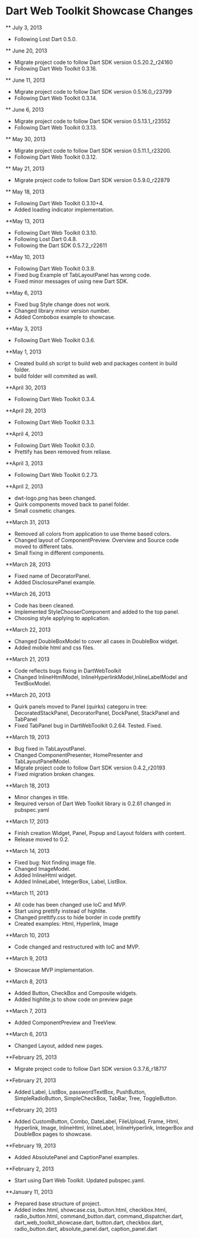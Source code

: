 Dart Web Toolkit Showcase Changes
=================================

** July 3, 2013

* Following Lost Dart 0.5.0.

** June 20, 2013

* Migrate project code to follow Dart SDK version 0.5.20.2_r24160
* Following Dart Web Toolkit 0.3.16.

** June 11, 2013

* Migrate project code to follow Dart SDK version 0.5.16.0_r23799
* Following Dart Web Toolkit 0.3.14.

** June 6, 2013

* Migrate project code to follow Dart SDK version 0.5.13.1_r23552
* Following Dart Web Toolkit 0.3.13.

** May 30, 2013

* Migrate project code to follow Dart SDK version 0.5.11.1_r23200.
* Following Dart Web Toolkit 0.3.12.

** May 21, 2013

* Migrate project code to follow Dart SDK version 0.5.9.0_r22879

** May 18, 2013

* Following Dart Web Toolkit 0.3.10+4.
* Added loading indicator implementation.

**May 13, 2013

* Following Dart Web Toolkit 0.3.10.
* Following Lost Dart 0.4.8.
* Following the Dart SDK 0.5.7.2_r22611

**May 10, 2013

* Following Dart Web Toolkit 0.3.9.
* Fixed bug Example of TabLayoutPanel has wrong code.
* Fixed minor messages of using new Dart SDK.

**May 6, 2013

* Fixed bug Style change does not work.
* Changed library minor version number.
* Added Combobox example to showcase.

**May 3, 2013

* Following Dart Web Toolkit 0.3.6.

**May 1, 2013

* Created build.sh script to build web and packages content in build folder.
* build folder will commited as well.

**April 30, 2013

* Following Dart Web Toolkit 0.3.4.

**April 29, 2013

* Following Dart Web Toolkit 0.3.3.

**April 4, 2013

* Following Dart Web Toolkit 0.3.0.
* Prettify has been removed from reliase.

**April 3, 2013

* Following Dart Web Toolkit 0.2.73.

**April 2, 2013

* dwt-logo.png has been changed.
* Quirk components moved back to panel folder.
* Small cosmetic changes.

**March 31, 2013

* Removed all colors from application to use theme based colors.
* Changed layout of ComponentPreview. Overview and Source code moved to different tabs.
* Small fixing in different components.

**March 28, 2013

* Fixed name of DecoratorPanel.
* Added DisclosurePanel example.

**March 26, 2013

* Code has been cleaned.
* Implemented StyleChooserComponent and added to the top panel.
* Choosing style applying to application.

**March 22, 2013

* Changed DoubleBoxModel to cover all cases in DoubleBox widget.
* Added mobile html and css files.

**March 21, 2013

* Code reflects bugs fixing in DartWebToolkit
* Changed InlineHtmlModel, InlineHyperlinkModel,InlineLabelModel and TextBoxModel.

**March 20, 2013

* Quirk panels moved to Panel (quirks) categoru in tree: DecoratedStackPanel, DecoratorPanel, DockPanel, StackPanel and TabPanel
* Fixed TabPanel bug in DartWebToolkit 0.2.64. Tested. Fixed.

**March 19, 2013

* Bug fixed in TabLayoutPanel.
* Changed ComponentPresenter, HomePresenter and TabLayoutPanelModel.
* Migrate project code to follow Dart SDK version 0.4.2_r20193
* Fixed migration broken changes.

**March 18, 2013

* Minor changes in title.
* Required verson of Dart Web Toolkit library is 0.2.61 changed in pubspec.yaml

**March 17, 2013

* Finish creation Widget, Panel, Popup and Layout folders with content.
* Release moved to 0.2.

**March 14, 2013

* Fixed bug: Not finding image file. 
* Changed ImageModel.
* Added InlineHtml widget.
* Added InlineLabel, IntegerBox, Label, ListBox.

**March 11, 2013

* All code has been changed use IoC and MVP.
* Start using prettify instead of highlite.
* Changed prettify.css to hide border in code prettify
* Created examples: Html, Hyperlink, Image

**March 10, 2013

* Code changed and restructured with IoC and MVP. 

**March 9, 2013

* Showcase MVP implementation.

**March 8, 2013

* Added Button, CheckBox and Composite widgets.
* Added highlite.js to show code on preview page

**March 7, 2013

* Added ComponentPreview and TreeView.

**March 6, 2013

* Changed Layout, added new pages.

**February 25, 2013

* Migrate project code to follow Dart SDK version 0.3.7.6_r18717

**February 21, 2013

* Added Label, ListBox, passwordTextBox, PushButton, SimpleRadioButton, SimpleCheckBox, TabBar, Tree, ToggleButton.

**February 20, 2013

* Added CustomButton, Combo, DateLabel, FileUpload, Frame, Html, Hyperlink, Image, InlineHtml, InlineLabel, InlineHyperlink, IntegerBox and DoubleBox pages to showcase.

**February 19, 2013

* Added AbsolutePanel and CaptionPanel examples.

**February 2, 2013

* Start using Dart Web Toolkit. Updated pubspec.yaml.

**January 11, 2013

* Prepared base structure of project.
* Added index.html, showcase.css, button.html, checkbox.html, radio_button.html, command_button.dart, command_dispatcher.dart, dart_web_toolkit_showcase.dart, button.dart, checkbox.dart, radio_button.dart, absolute_panel.dart, caption_panel.dart
